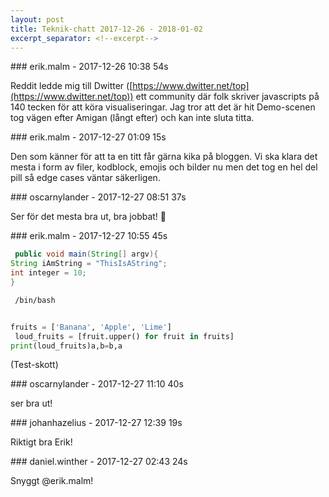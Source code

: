 ```yaml
---
layout: post
title: Teknik-chatt 2017-12-26 - 2018-01-02
excerpt_separator: <!--excerpt-->
---
```

<section class="message" markdown="1">
### erik.malm - 2017-12-26 10:38 54s

Reddit ledde mig till Dwitter ([https://www.dwitter.net/top](https://www.dwitter.net/top)) ett community där folk skriver javascripts på 140 tecken för att köra visualiseringar. Jag tror att det är hit Demo-scenen tog vägen efter Amigan (långt efter) och kan inte sluta titta.
</section>
<section class="message" markdown="1">
### erik.malm - 2017-12-27 01:09 15s

Den som känner för att ta en titt får gärna kika på bloggen. Vi ska klara det mesta i form av filer, kodblock, emojis och bilder nu men det tog en hel del pill så edge cases väntar säkerligen. 
</section>
<section class="message" markdown="1">
### oscarnylander - 2017-12-27 08:51 37s

Ser för det mesta bra ut, bra jobbat! 🐧
</section>
<section class="message" markdown="1">
### erik.malm - 2017-12-27 10:55 45s

```java
 public void main(String[] argv){
String iAmString = "ThisIsAString";
int integer = 10;
}
```
```console
 /bin/bash
```
```python
 
fruits = ['Banana', 'Apple', 'Lime']
 loud_fruits = [fruit.upper() for fruit in fruits]
print(loud_fruits)a,b=b,a
```
 (Test-skott)
</section>
<section class="message" markdown="1">
### oscarnylander - 2017-12-27 11:10 40s

ser bra ut!

<!--excerpt-->
</section>
<section class="message" markdown="1">
### johanhazelius - 2017-12-27 12:39 19s

Riktigt bra Erik! 
</section>
<section class="message" markdown="1">
### daniel.winther - 2017-12-27 02:43 24s

Snyggt @erik.malm!
</section>